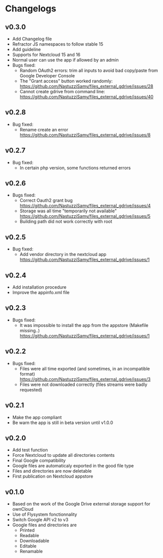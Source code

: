 # Changelogs
## v0.3.0
- Add Changelog file
- Refractor JS namespaces to follow stable 15
- Add guideline
- Supports for Nextcloud 15 and 16
- Normal user can use the app if allowed by an admin
- Bugs fixed:
    - Random OAuth2 errors: trim all inputs to avoid bad copy/paste from Google Developer Console
    - The "Grant access" button worked randomly: https://github.com/NastuzziSamy/files_external_gdrive/issues/28
    - Cannot create gdrive from command line: https://github.com/NastuzziSamy/files_external_gdrive/issues/40

## v0.2.8
- Bug fixed:
    - Rename create an error https://github.com/NastuzziSamy/files_external_gdrive/issues/8

## v0.2.7
- Bug fixed:
    - In certain php version, some functions returned errors

## v0.2.6
- Bugs fixed:
    - Correct Oauth2 grant bug https://github.com/NastuzziSamy/files_external_gdrive/issues/4
    - Storage was all time "temporarily not available" https://github.com/NastuzziSamy/files_external_gdrive/issues/5
    - Building path did not work correctly with root

## v0.2.5
- Bug fixed:
    - Add vendor directory in the nextcloud app https://github.com/NastuzziSamy/files_external_gdrive/issues/1

## v0.2.4
- Add installation procedure
- Improve the appinfo.xml file

## v0.2.3
- Bugs fixed:
    - It was impossible to install the app from the appstore (Makefile missing..) https://github.com/NastuzziSamy/files_external_gdrive/issues/1

## v0.2.2
- Bugs fixed:
    - Files were all time exported (and sometimes, in an incompatible format) https://github.com/NastuzziSamy/files_external_gdrive/issues/3
    - Files were not downloaded correctly (files streams were badly requested)

## v0.2.1
- Make the app compliant
- Be warn the app is still in beta version until v1.0.0

## v0.2.0
- Add test function
- Force Nextcloud to update all directories contents
- Final Google compatibility
- Google files are automaticaly exported in the good file type
- Files and directories are now deletable
- First publication on Nextcloud appstore

## v0.1.0
- Based on the work of the Google Drive external storage support for ownCloud
- Use of Flysystem fonctionnality
- Switch Google API v2 to v3
- Google files and directories are
    - Printed
    - Readable
    - Downloadable
    - Editable
    - Renamable
